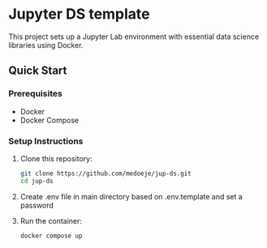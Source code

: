 # Jupyter DS template

This project sets up a Jupyter Lab environment with essential data science libraries using Docker.

## Quick Start

### Prerequisites

- Docker
- Docker Compose

### Setup Instructions

1. Clone this repository:

   ```bash
   git clone https://github.com/medoeje/jup-ds.git
   cd jup-ds
2. Create .env file in main directory based on .env.template and set a password
3. Run the container:
   ```bash
   docker compose up